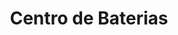 ---
title: "Centro de Baterias"
url: /ciudad-autonoma-de-buenos-aires/centro-de-baterias/
shop: piezas de automóviles
---
